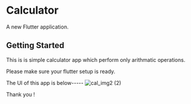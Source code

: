 # Calculator

A new Flutter application.

## Getting Started

This is is simple calculator app which perform only arithmatic operations.

Please make sure your flutter setup is ready.

The UI of this app is below-----
![cal_img2 (2)](https://user-images.githubusercontent.com/99542409/190568596-dace62a3-eae7-4700-be3e-a6d8b13e609e.jpg)


Thank you !
